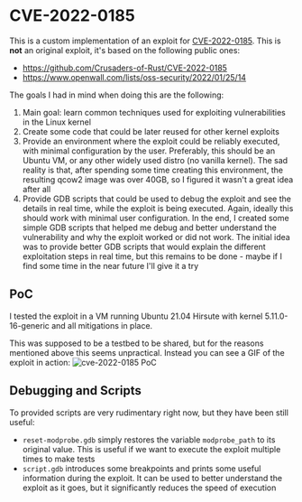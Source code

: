 # CVE-2022-0185

This is a custom implementation of an exploit for [CVE-2022-0185](https://cve.mitre.org/cgi-bin/cvename.cgi?name=CVE-2022-0185). This is **not** an original exploit, it's based on the following public ones:

- https://github.com/Crusaders-of-Rust/CVE-2022-0185
- https://www.openwall.com/lists/oss-security/2022/01/25/14

The goals I had in mind when doing this are the following:

1. Main goal: learn common techniques used for exploiting vulnerabilities in the Linux kernel
2. Create some code that could be later reused for other kernel exploits
3. Provide an environment where the exploit could be reliably executed, with minimal configuration by the user. Preferably, this should be an Ubuntu VM, or any other widely used distro (no vanilla kernel). The sad reality is that, after spending some time creating this environment, the resulting qcow2 image was over 40GB, so I figured it wasn't a great idea after all
4. Provide GDB scripts that could be used to debug the exploit and see the details in real time, while the exploit is being executed. Again, ideally this should work with minimal user configuration. 
   In the end, I created some simple GDB scripts that helped me debug and better understand the vulnerability and why the exploit worked or did not work. The initial idea was to provide better GDB scripts that would explain the different exploitation steps in real time, but this remains to be done - maybe if I find some time in the near future I'll give it a try

## PoC

I tested the exploit in a VM running Ubuntu 21.04 Hirsute with kernel 5.11.0-16-generic and all mitigations in place.

This was supposed to be a testbed to be shared, but for the reasons mentioned above this seems unpractical. Instead you can see a GIF of the exploit in action:
![cve-2022-0185 PoC](./img/exploit.gif)

## Debugging and Scripts

To provided scripts are very rudimentary right now, but they have been still useful:

- `reset-modprobe.gdb` simply restores the variable `modprobe_path` to its original value. This is useful if we want to execute the exploit multiple times to make tests
- `script.gdb` introduces some breakpoints and prints some useful information during the exploit. It can be used to better understand the exploit as it goes, but it significantly reduces the speed of execution

